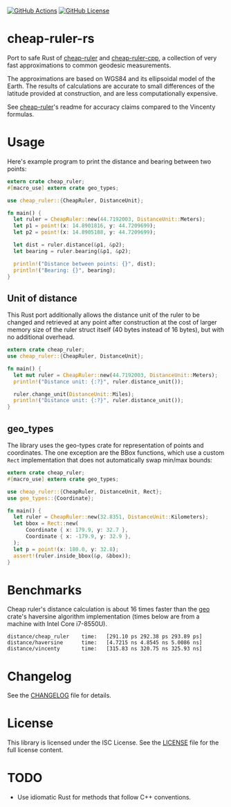 [![GitHub Actions][actions badge]][actions]
[![GitHub License][license badge]][LICENSE]

# cheap-ruler-rs

Port to safe Rust of [cheap-ruler] and [cheap-ruler-cpp], a collection of very
fast approximations to common geodesic measurements.

The approximations are based on WGS84 and its ellipsoidal model of the Earth.
The results of calculations are accurate to small differences of the latitude
provided at construction, and are less computationally expensive.

See [cheap-ruler]'s readme for accuracy claims compared to the Vincenty
formulas.

# Usage

Here's example program to print the distance and bearing between two points:

```rust
extern crate cheap_ruler;
#[macro_use] extern crate geo_types;

use cheap_ruler::{CheapRuler, DistanceUnit};

fn main() {
  let ruler = CheapRuler::new(44.7192003, DistanceUnit::Meters);
  let p1 = point!(x: 14.8901816, y: 44.7209699);
  let p2 = point!(x: 14.8905188, y: 44.7209699);

  let dist = ruler.distance(&p1, &p2);
  let bearing = ruler.bearing(&p1, &p2);

  println!("Distance between points: {}", dist);
  println!("Bearing: {}", bearing);
}
```

## Unit of distance

This Rust port additionally allows the distance unit of the ruler to be changed
and retrieved at any point after construction at the cost of larger memory size
of the ruler struct itself (40 bytes instead of 16 bytes), but with no
additional overhead.

```rust
extern crate cheap_ruler;
use cheap_ruler::{CheapRuler, DistanceUnit};

fn main() {
  let mut ruler = CheapRuler::new(44.7192003, DistanceUnit::Meters);
  println!("Distance unit: {:?}", ruler.distance_unit());

  ruler.change_unit(DistanceUnit::Miles);
  println!("Distance unit: {:?}", ruler.distance_unit());
}
```

## geo_types

The library uses the geo-types crate for representation of points and
coordinates. The one exception are the BBox functions, which use a custom `Rect`
implementation that does not automatically swap min/max bounds:

```rust
extern crate cheap_ruler;
#[macro_use] extern crate geo_types;

use cheap_ruler::{CheapRuler, DistanceUnit, Rect};
use geo_types::{Coordinate};

fn main() {
  let ruler = CheapRuler::new(32.8351, DistanceUnit::Kilometers);
  let bbox = Rect::new(
      Coordinate { x: 179.9, y: 32.7 },
      Coordinate { x: -179.9, y: 32.9 },
  );
  let p = point!(x: 180.0, y: 32.8);
  assert!(ruler.inside_bbox(&p, &bbox));
}
```

# Benchmarks

Cheap ruler's distance calculation is about 16 times faster than the [geo]
crate's haversine algorithm implementation (times below are from a machine with
Intel Core i7-8550U).

```
distance/cheap_ruler    time:   [291.10 ps 292.38 ps 293.89 ps]
distance/haversine      time:   [4.7215 ns 4.8545 ns 5.0086 ns]
distance/vincenty       time:   [315.83 ns 320.75 ns 325.93 ns]
```

# Changelog

See the [CHANGELOG] file for details.

# License

This library is licensed under the ISC License. See the [LICENSE] file for the
full license content.

# TODO

* Use idiomatic Rust for methods that follow C++ conventions.

<!-- References -->
[cheap-ruler]: https://github.com/mapbox/cheap-ruler
[cheap-ruler-cpp]: https://github.com/mapbox/cheap-ruler-cpp
[geo]: https://github.com/georust/geo
[LICENSE]: LICENSE
[CHANGELOG]: CHANGELOG.md

<!-- Badges -->
[actions badge]: https://img.shields.io/github/workflow/status/vipera/cheap-ruler-rs/CI?style=flat-square
[actions]: https://github.com/vipera/cheap-ruler-rs/actions?query=workflow%3ACI
[license badge]: https://img.shields.io/github/license/vipera/cheap-ruler-rs?style=flat-square
